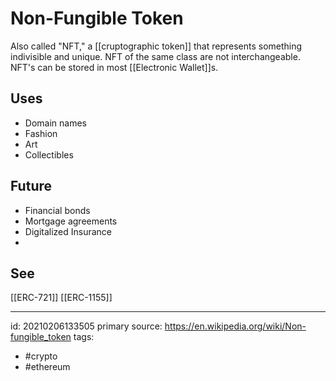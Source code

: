 # Non-Fungible Token
Also called "NFT," a [[cruptographic token]] that represents something indivisible and unique. NFT of the same class are not interchangeable.
NFT's can be stored in most [[Electronic Wallet]]s.

## Uses
- Domain names
- Fashion
- Art
- Collectibles

## Future
- Financial bonds
- Mortgage agreements
- Digitalized Insurance
- 
## See
[[ERC-721]]
[[ERC-1155]]


---

id: 20210206133505
primary source: https://en.wikipedia.org/wiki/Non-fungible_token
tags:
- #crypto
- #ethereum 